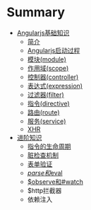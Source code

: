 # Summary

* [Angularjs基础知识](angularjs_part1.md)
   * [简介](angularjs_part1_intro.md)
   * [Angularjs启动过程](angularjs_part1_start.md)
   * [模块(module)](angularjs_part1_module.md)
   * [作用域(scope)](angularjs_part1_scope.md)
   * [控制器(controller)](angularjs_part1_controller.md)
   * [表达式(expression)](angularjs_part1_expression.md)
   * [过滤器(filter)](angularjs_part1_filter.md)
   * [指令(directive)](angularjs_part1_directive.md)
   * [路由(route)](angularjs_part1_route.md)
   * [服务(service)](angularjs_part1_service.md)
   * [XHR](angularjs_part1_xhr.md)
* [进阶知识](README.md)
   * [指令的生命周期](angularjs_part2_directive_lifecycle.md)
   * [脏检查机制](angularjs_part1_dirty_check.md)
   * [表单验证](angularjs_part1_form_validation.md)
   * [$parse和$eval](angularjs_part2_parse_eval.md)
   * [$observe和#watch](angularjs_part2_observe_watch.md)
   * $http拦截器
   * 依赖注入

